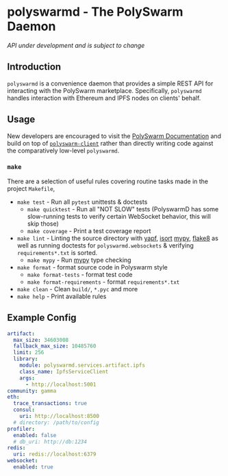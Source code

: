 # polyswarmd - The PolySwarm Daemon

*API under development and is subject to change*

## Introduction

`polyswarmd` is a convenience daemon that provides a simple REST API for interacting with the PolySwarm marketplace. Specifically, `polyswarmd` handles interaction with Ethereum and IPFS nodes on clients' behalf.


## Usage

New developers are encouraged to visit the [PolySwarm Documentation](https://docs.polyswarm.io) and build on top of [`polyswarm-client`](https://github.com/polyswarm/polyswarm-client) rather than directly writing code against the comparatively low-level `polyswarmd`.

### `make`

There are a selection of useful rules covering routine tasks made in the project `Makefile`,

- `make test` - Run all `pytest` unittests & doctests
    + `make quicktest` - Run all "NOT SLOW" tests (PolyswarmD has some
                        slow-running tests to verify certain WebSocket behavior,
                        this will skip those)
    + `make coverage` - Print a test coverage report
- `make lint` - Linting the source directory with
            [yapf](https://github.com/google/yapf),
            [isort](https://github.com/timothycrosley/isort)
            [mypy](https://mypy.readthedocs.io/en/latest/),
            [flake8](http://flake8.pycqa.org/en/latest/) as well as running
            doctests for `polyswarmd.websockets` & verifying `requirements*.txt`
            is sorted.
    + `make mypy` - Run [mypy](https://mypy.readthedocs.io/en/stable/) type
                   checking
- `make format` - format source code in Polyswarm style
    + `make format-tests` - format test code
    + `make format-requirements` - format `requirements*.txt`
- `make clean` - Clean `build/`, `*.pyc` and more
- `make help` - Print available rules

## Example Config

```yaml
artifact:
  max_size: 34603008
  fallback_max_size: 10485760
  limit: 256
  library:
    module: polyswarmd.services.artifact.ipfs
    class_name: IpfsServiceClient
    args:
      - http://localhost:5001
community: gamma
eth:
  trace_transactions: true
  consul:
    uri: http://localhost:8500
  # directory: /path/to/config 
profiler:
  enabled: false
  # db_uri: http://db:1234
redis:
  uri: redis://localhost:6379
websocket:
  enabled: true
```

